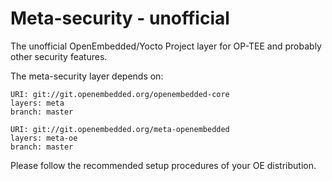 Meta-security - unofficial
==========================

The unofficial OpenEmbedded/Yocto Project layer for OP-TEE and probably
other security features.

The meta-security layer depends on:

	URI: git://git.openembedded.org/openembedded-core
	layers: meta
	branch: master

	URI: git://git.openembedded.org/meta-openembedded
	layers: meta-oe
	branch: master

Please follow the recommended setup procedures of your OE distribution.
